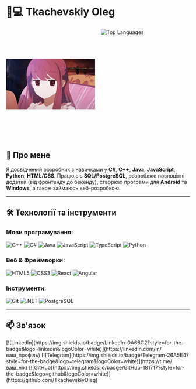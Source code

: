 # 👨💻 Tkachevskiy Oleg

<div style="display: flex; align-items: flex-start; gap: 16px; width: 100%;">
    <div style="flex: 1; max-width: 50%;">
        <img 
            src="https://github.com/TkachevskiyOleg/tkachevskiyoleg/blob/main/assets/2e1a15ac96cbe043468c4bfad79de5b4.gif" 
            alt="Coding GIF" 
            style="width: 100%; height: 300px; object-fit: contain;"
        />
    </div>
    <div style="flex: 1; max-width: 50%;">
        <img
            src="https://github-readme-stats.vercel.app/api/top-langs/?username=TkachevskiyOleg&layout=compact&card_width=300&card_height=200&exclude=html,css,scss"
            alt="Top Languages"
            style="width: 100%; height: 300px; object-fit: contain;"
        />
    </div>
</div>
      
## 🚀 Про мене  
Я досвідчений розробник з навичками у **C#**, **C++**, **Java**, **JavaScript**, **Python**, **HTML/CSS**. Працюю з **SQL/PostgreSQL**, розробляю повноцінні додатки (від фронтенду до бекенду), створюю програми для **Android** та **Windows**, а також займаюсь веб-розробкою.

---

## 🛠 Технології та інструменти

### **Мови програмування**:
<div align="left">
  <img src="https://img.shields.io/badge/C%2B%2B-00599C?style=for-the-badge&logo=c%2B%2B&logoColor=white" alt="C++"/>
  <img src="https://img.shields.io/badge/C%23-239120?style=for-the-badge&logo=c-sharp&logoColor=white" alt="C#"/>
  <img src="https://img.shields.io/badge/Java-ED8B00?style=for-the-badge&logo=openjdk&logoColor=white" alt="Java"/>
  <img src="https://img.shields.io/badge/JavaScript-F7DF1E?style=for-the-badge&logo=javascript&logoColor=black" alt="JavaScript"/>
  <img src="https://img.shields.io/badge/TypeScript-3178C6?style=for-the-badge&logo=typescript&logoColor=white" alt="TypeScript"/>
  <img src="https://img.shields.io/badge/Python-3776AB?style=for-the-badge&logo=python&logoColor=white" alt="Python"/>
</div>

### **Веб & Фреймворки**:
<div align="left">
  <img src="https://img.shields.io/badge/HTML5-E34F26?style=for-the-badge&logo=html5&logoColor=white" alt="HTML5"/>
  <img src="https://img.shields.io/badge/CSS3-1572B6?style=for-the-badge&logo=css3&logoColor=white" alt="CSS3"/>
  <img src="https://img.shields.io/badge/React-61DAFB?style=for-the-badge&logo=react&logoColor=black" alt="React"/>
  <img src="https://img.shields.io/badge/Angular-DD0031?style=for-the-badge&logo=angular&logoColor=white" alt="Angular"/>
</div>

### **Інструменти**:
<div align="left">
  <img src="https://img.shields.io/badge/Git-F05032?style=for-the-badge&logo=git&logoColor=white" alt="Git"/>
  <img src="https://img.shields.io/badge/.NET-512BD4?style=for-the-badge&logo=.net&logoColor=white" alt=".NET"/>
  <img src="https://img.shields.io/badge/PostgreSQL-4169E1?style=for-the-badge&logo=postgresql&logoColor=white" alt="PostgreSQL"/>
</div>

---

## 📫 Зв'язок
<div align="left">
  [![LinkedIn](https://img.shields.io/badge/LinkedIn-0A66C2?style=for-the-badge&logo=linkedin&logoColor=white)](https://linkedin.com/in/ваш_профіль)
  [![Telegram](https://img.shields.io/badge/Telegram-26A5E4?style=for-the-badge&logo=telegram&logoColor=white)](https://t.me/ваш_нік)
  [![GitHub](https://img.shields.io/badge/GitHub-181717?style=for-the-badge&logo=github&logoColor=white)](https://github.com/TkachevskiyOleg)
</div>
